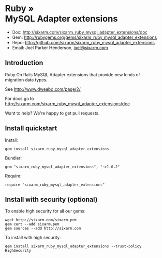 # Ruby » <br> MySQL Adapter extensions

* Doc: <http://sixarm.com/sixarm_ruby_mysql_adapter_extensions/doc>
* Gem: <http://rubygems.org/gems/sixarm_ruby_mysql_adapter_extensions>
* Repo: <http://github.com/sixarm/sixarm_ruby_mysql_adapter_extensions>
* Email: Joel Parker Henderson, <joel@sixarm.com>


## Introduction

Ruby On Rails MySQL Adapter extensions that provide new kinds of migration data types.

See http://www.dweebd.com/page/2/

For docs go to <http://sixarm.com/sixarm_ruby_mysql_adapter_extensions/doc>

Want to help? We're happy to get pull requests.


## Install quickstart

Install:

    gem install sixarm_ruby_mysql_adapter_extensions

Bundler:

    gem "sixarm_ruby_mysql_adapter_extensions", "~>1.0.2"

Require:

    require "sixarm_ruby_mysql_adapter_extensions"


## Install with security (optional)

To enable high security for all our gems:

    wget http://sixarm.com/sixarm.pem
    gem cert --add sixarm.pem
    gem sources --add http://sixarm.com

To install with high security:

    gem install sixarm_ruby_mysql_adapter_extensions --trust-policy HighSecurity
